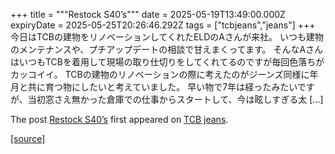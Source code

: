 +++
title = """Restock S40’s"""
date = 2025-05-19T13:49:00.000Z
expiryDate = 2025-05-25T20:26:46.292Z
tags = ["tcbjeans","jeans"]
+++
今日はTCBの建物をリノベーションしてくれたELDのAさんが来社。 いつも建物のメンテナンスや、プチアップデートの相談で甘えまくってます。 そんなAさんはいつもTCBを着用して現場の取り仕切りをしてくれてるのですが毎回色落ちがカッコイイ。 TCBの建物のリノベーションの際に考えたのがジーンズ同様に年月と共に育つ物にしたいと考えていました。 早い物で7年は経ったみたいですが、当初窓さえ無かった倉庫での仕事からスタートして、今は眩しすぎる太 \[…\]

The post [Restock S40’s](http://tcbjeans.com/2025/05/19/52498) first appeared on [TCB jeans](http://tcbjeans.com).

[[source]](http://tcbjeans.com/2025/05/19/52498)
